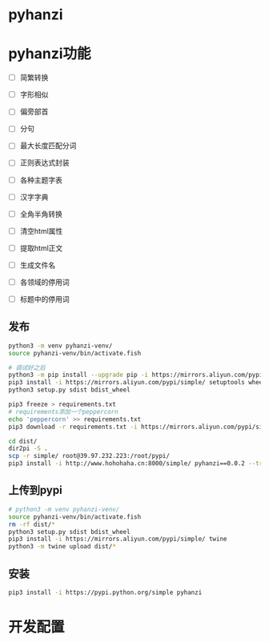 # pyhanzi


# pyhanzi功能

- [ ] 简繁转换

- [ ] 字形相似

- [ ] 偏旁部首

- [ ] 分句

- [ ] 最大长度匹配分词

- [ ] 正则表达式封装

- [ ] 各种主题字表

- [ ] 汉字字典

- [ ] 全角半角转换

- [ ] 清空html属性

- [ ] 提取html正文

- [ ] 生成文件名

- [ ] 各领域的停用词

- [ ] 标题中的停用词


## 发布

```bash
python3 -m venv pyhanzi-venv/
source pyhanzi-venv/bin/activate.fish

# 调试好之后
python3 -m pip install --upgrade pip -i https://mirrors.aliyun.com/pypi/simple/
pip3 install -i https://mirrors.aliyun.com/pypi/simple/ setuptools wheel
python3 setup.py sdist bdist_wheel

pip3 freeze > requirements.txt
# requirements添加一个peppercorn
echo 'peppercorn' >> requirements.txt
pip3 download -r requirements.txt -i https://mirrors.aliyun.com/pypi/simple/ -d dist/

cd dist/
dir2pi -S .
scp -r simple/ root@39.97.232.223:/root/pypi/
pip3 install -i http://www.hohohaha.cn:8000/simple/ pyhanzi==0.0.2 --trusted-host www.hohohaha.cn
```

## 上传到pypi

```bash
# python3 -m venv pyhanzi-venv/
source pyhanzi-venv/bin/activate.fish
rm -rf dist/*
python3 setup.py sdist bdist_wheel
pip3 install -i https://mirrors.aliyun.com/pypi/simple/ twine
python3 -m twine upload dist/*
```

## 安装

```bash
pip3 install -i https://pypi.python.org/simple pyhanzi
```

# 开发配置

